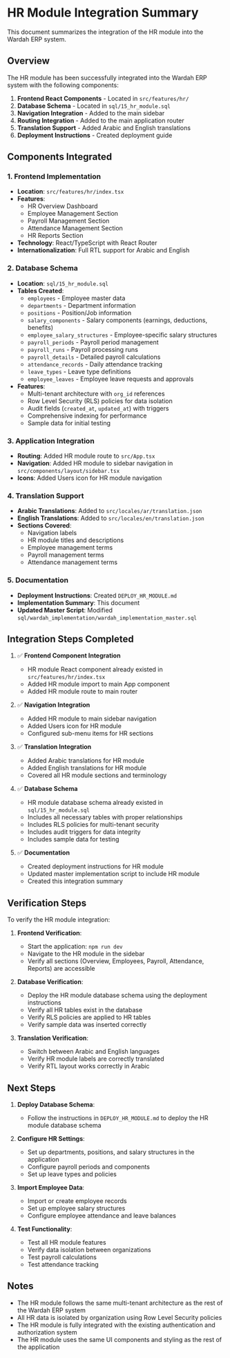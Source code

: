 # HR Module Integration Summary

This document summarizes the integration of the HR module into the Wardah ERP system.

## Overview

The HR module has been successfully integrated into the Wardah ERP system with the following components:

1. **Frontend React Components** - Located in `src/features/hr/`
2. **Database Schema** - Located in `sql/15_hr_module.sql`
3. **Navigation Integration** - Added to the main sidebar
4. **Routing Integration** - Added to the main application router
5. **Translation Support** - Added Arabic and English translations
6. **Deployment Instructions** - Created deployment guide

## Components Integrated

### 1. Frontend Implementation

- **Location**: `src/features/hr/index.tsx`
- **Features**:
  - HR Overview Dashboard
  - Employee Management Section
  - Payroll Management Section
  - Attendance Management Section
  - HR Reports Section
- **Technology**: React/TypeScript with React Router
- **Internationalization**: Full RTL support for Arabic and English

### 2. Database Schema

- **Location**: `sql/15_hr_module.sql`
- **Tables Created**:
  - `employees` - Employee master data
  - `departments` - Department information
  - `positions` - Position/Job information
  - `salary_components` - Salary components (earnings, deductions, benefits)
  - `employee_salary_structures` - Employee-specific salary structures
  - `payroll_periods` - Payroll period management
  - `payroll_runs` - Payroll processing runs
  - `payroll_details` - Detailed payroll calculations
  - `attendance_records` - Daily attendance tracking
  - `leave_types` - Leave type definitions
  - `employee_leaves` - Employee leave requests and approvals
- **Features**:
  - Multi-tenant architecture with `org_id` references
  - Row Level Security (RLS) policies for data isolation
  - Audit fields (`created_at`, `updated_at`) with triggers
  - Comprehensive indexing for performance
  - Sample data for initial testing

### 3. Application Integration

- **Routing**: Added HR module route to `src/App.tsx`
- **Navigation**: Added HR module to sidebar navigation in `src/components/layout/sidebar.tsx`
- **Icons**: Added Users icon for HR module navigation

### 4. Translation Support

- **Arabic Translations**: Added to `src/locales/ar/translation.json`
- **English Translations**: Added to `src/locales/en/translation.json`
- **Sections Covered**:
  - Navigation labels
  - HR module titles and descriptions
  - Employee management terms
  - Payroll management terms
  - Attendance management terms

### 5. Documentation

- **Deployment Instructions**: Created `DEPLOY_HR_MODULE.md`
- **Implementation Summary**: This document
- **Updated Master Script**: Modified `sql/wardah_implementation/wardah_implementation_master.sql`

## Integration Steps Completed

1. ✅ **Frontend Component Integration**
   - HR module React component already existed in `src/features/hr/index.tsx`
   - Added HR module import to main App component
   - Added HR module route to main router

2. ✅ **Navigation Integration**
   - Added HR module to main sidebar navigation
   - Added Users icon for HR module
   - Configured sub-menu items for HR sections

3. ✅ **Translation Integration**
   - Added Arabic translations for HR module
   - Added English translations for HR module
   - Covered all HR module sections and terminology

4. ✅ **Database Schema**
   - HR module database schema already existed in `sql/15_hr_module.sql`
   - Includes all necessary tables with proper relationships
   - Includes RLS policies for multi-tenant security
   - Includes audit triggers for data integrity
   - Includes sample data for testing

5. ✅ **Documentation**
   - Created deployment instructions for HR module
   - Updated master implementation script to include HR module
   - Created this integration summary

## Verification Steps

To verify the HR module integration:

1. **Frontend Verification**:
   - Start the application: `npm run dev`
   - Navigate to the HR module in the sidebar
   - Verify all sections (Overview, Employees, Payroll, Attendance, Reports) are accessible

2. **Database Verification**:
   - Deploy the HR module database schema using the deployment instructions
   - Verify all HR tables exist in the database
   - Verify RLS policies are applied to HR tables
   - Verify sample data was inserted correctly

3. **Translation Verification**:
   - Switch between Arabic and English languages
   - Verify HR module labels are correctly translated
   - Verify RTL layout works correctly in Arabic

## Next Steps

1. **Deploy Database Schema**:
   - Follow the instructions in `DEPLOY_HR_MODULE.md` to deploy the HR module database schema

2. **Configure HR Settings**:
   - Set up departments, positions, and salary structures in the application
   - Configure payroll periods and components
   - Set up leave types and policies

3. **Import Employee Data**:
   - Import or create employee records
   - Set up employee salary structures
   - Configure employee attendance and leave balances

4. **Test Functionality**:
   - Test all HR module features
   - Verify data isolation between organizations
   - Test payroll calculations
   - Test attendance tracking

## Notes

- The HR module follows the same multi-tenant architecture as the rest of the Wardah ERP system
- All HR data is isolated by organization using Row Level Security policies
- The HR module is fully integrated with the existing authentication and authorization system
- The HR module uses the same UI components and styling as the rest of the application